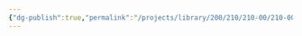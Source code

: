 ```yaml
---
{"dg-publish":true,"permalink":"/projects/library/200/210/210-00/210-00/","noteIcon":"0","created":"2024-02-05T10:37:05.987+09:00","updated":"2024-02-05T12:40:32.151+09:00"}
---
```


